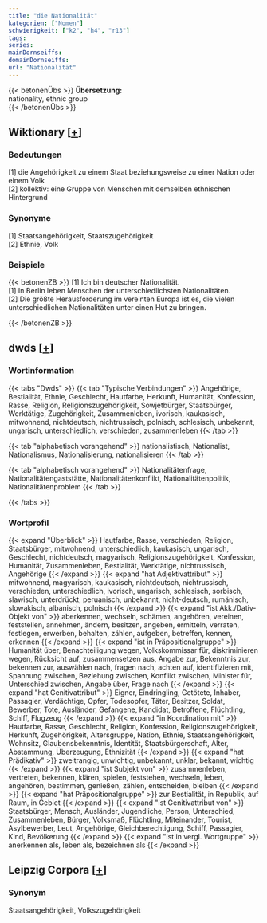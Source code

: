 ```yaml
---
title: "die Nationalität"
kategorien: ["Nomen"]
schwierigkeit: ["k2", "h4", "r13"]
tags:
series:
mainDornseiffs:
domainDornseiffs:
url: "Nationalität"
---
```


{{< betonenÜbs >}}
**Übersetzung:**  
nationality, ethnic group  
{{< /betonenÜbs >}}

## Wiktionary [[+](https://de.wiktionary.org/wiki/Nationalität)]

### Bedeutungen
[1] die Angehörigkeit zu einem Staat beziehungsweise zu einer Nation oder einem Volk  
[2] kollektiv: eine Gruppe von Menschen mit demselben ethnischen Hintergrund  

### Synonyme
[1] Staatsangehörigkeit, Staatszugehörigkeit  
[2] Ethnie, Volk  

### Beispiele
{{< betonenZB >}}
[1] Ich bin deutscher Nationalität.  
[1] In Berlin leben Menschen der unterschiedlichsten Nationalitäten.  
[2] Die größte Herausforderung im vereinten Europa ist es, die vielen unterschiedlichen Nationalitäten unter einen Hut zu bringen.  

{{< /betonenZB >}}


## dwds [[+](https://www.dwds.de/wb/Nationalität)]

### Wortinformation
{{< tabs "Dwds" >}}
{{< tab "Typische Verbindungen" >}}
Angehörige, Bestialität, Ethnie, Geschlecht, Hautfarbe, Herkunft, Humanität, Konfession, Rasse, Religion, Religionszugehörigkeit, Sowjetbürger, Staatsbürger, Werktätige, Zugehörigkeit, Zusammenleben, ivorisch, kaukasisch, mitwohnend, nichtdeutsch, nichtrussisch, polnisch, schlesisch, unbekannt, ungarisch, unterschiedlich, verschieden, zusammenleben
{{< /tab >}}

{{< tab "alphabetisch vorangehend" >}}
nationalistisch, Nationalist, Nationalismus, Nationalisierung, nationalisieren
{{< /tab >}}

{{< tab "alphabetisch vorangehend" >}}
Nationalitätenfrage, Nationalitätengaststätte, Nationalitätenkonflikt, Nationalitätenpolitik, Nationalitätenproblem
{{< /tab >}}

{{< /tabs >}}

### Wortprofil
{{< expand "Überblick" >}} Hautfarbe, Rasse, verschieden, Religion, Staatsbürger, mitwohnend, unterschiedlich, kaukasisch, ungarisch, Geschlecht, nichtdeutsch, magyarisch, Religionszugehörigkeit, Konfession, Humanität, Zusammenleben, Bestialität, Werktätige, nichtrussisch, Angehörige {{< /expand >}}
{{< expand "hat Adjektivattribut" >}} mitwohnend, magyarisch, kaukasisch, nichtdeutsch, nichtrussisch, verschieden, unterschiedlich, ivorisch, ungarisch, schlesisch, sorbisch, slawisch, unterdrückt, peruanisch, unbekannt, nicht-deutsch, rumänisch, slowakisch, albanisch, polnisch {{< /expand >}}
{{< expand "ist Akk./Dativ-Objekt von" >}} aberkennen, wechseln, schämen, angehören, vereinen, feststellen, annehmen, ändern, besitzen, angeben, ermitteln, verraten, festlegen, erwerben, behalten, zählen, aufgeben, betreffen, kennen, erkennen {{< /expand >}}
{{< expand "ist in Präpositionalgruppe" >}} Humanität über, Benachteiligung wegen, Volkskommissar für, diskriminieren wegen, Rücksicht auf, zusammensetzen aus, Angabe zur, Bekenntnis zur, bekennen zur, auswählen nach, fragen nach, achten auf, identifizieren mit, Spannung zwischen, Beziehung zwischen, Konflikt zwischen, Minister für, Unterschied zwischen, Angabe über, Frage nach {{< /expand >}}
{{< expand "hat Genitivattribut" >}} Eigner, Eindringling, Getötete, Inhaber, Passagier, Verdächtige, Opfer, Todesopfer, Täter, Besitzer, Soldat, Bewerber, Tote, Ausländer, Gefangene, Kandidat, Betroffene, Flüchtling, Schiff, Flugzeug {{< /expand >}}
{{< expand "in Koordination mit" >}} Hautfarbe, Rasse, Geschlecht, Religion, Konfession, Religionszugehörigkeit, Herkunft, Zugehörigkeit, Altersgruppe, Nation, Ethnie, Staatsangehörigkeit, Wohnsitz, Glaubensbekenntnis, Identität, Staatsbürgerschaft, Alter, Abstammung, Überzeugung, Ethnizität {{< /expand >}}
{{< expand "hat Prädikativ" >}} zweitrangig, unwichtig, unbekannt, unklar, bekannt, wichtig {{< /expand >}}
{{< expand "ist Subjekt von" >}} zusammenleben, vertreten, bekennen, klären, spielen, feststehen, wechseln, leben, angehören, bestimmen, genießen, zählen, entscheiden, bleiben {{< /expand >}}
{{< expand "hat Präpositionalgruppe" >}} zur Bestialität, in Republik, auf Raum, in Gebiet {{< /expand >}}
{{< expand "ist Genitivattribut von" >}} Staatsbürger, Mensch, Ausländer, Jugendliche, Person, Unterschied, Zusammenleben, Bürger, Volksmaß, Flüchtling, Miteinander, Tourist, Asylbewerber, Leut, Angehörige, Gleichberechtigung, Schiff, Passagier, Kind, Bevölkerung {{< /expand >}}
{{< expand "ist in vergl. Wortgruppe" >}} anerkennen als, leben als, bezeichnen als {{< /expand >}}

## Leipzig Corpora [[+](https://corpora.uni-leipzig.de/en/res?word=Nationalität&corpusId=deu_newscrawl-public_2018)]


### Synonym
Staatsangehörigkeit, Volkszugehörigkeit

